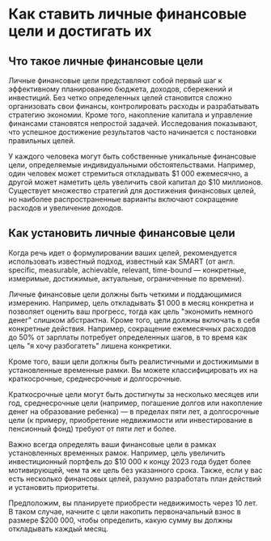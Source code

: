 # Как ставить личные финансовые цели и достигать их

## Что такое личные финансовые цели
Личные финансовые цели представляют собой первый шаг к эффективному планированию бюджета, доходов, сбережений и инвестиций. Без четко определенных целей становится сложно организовать свои финансы, контролировать расходы и разрабатывать стратегию экономии. Кроме того, накопление капитала и управление финансами становятся непростой задачей. Исследования показывают, что успешное достижение результатов часто начинается с постановки правильных целей.

У каждого человека могут быть собственные уникальные финансовые цели, определяемые индивидуальными обстоятельствами. Например, один человек может стремиться откладывать $1 000 ежемесячно, а другой может наметить цель увеличить свой капитал до $10 миллионов. Существует множество стратегий для достижения финансовых целей, но наиболее распространенные варианты включают сокращение расходов и увеличение доходов.

## Как установить личные финансовые цели
Когда речь идет о формулировании ваших целей, рекомендуется использовать известный подход, известный как SMART (от англ. specific, measurable, achievable, relevant, time-bound — конкретные, измеримые, достижимые, актуальные, ограниченные по времени).

Личные финансовые цели должны быть четкими и поддающимися измерению. Например, цель откладывать $1 000 в месяц конкретна и позволяет оценить ваш прогресс, тогда как цель "экономить немного денег" слишком абстрактна. Кроме того, цели должны включать в себя конкретные действия. Например, сокращение ежемесячных расходов до 50% от зарплаты потребует определенных шагов, в то время как цель "я хочу разбогатеть" лишена конкретики.

Кроме того, ваши цели должны быть реалистичными и достижимыми в установленные временные рамки. Вы можете классифицировать их на краткосрочные, среднесрочные и долгосрочные.

Краткосрочные цели могут быть достигнуты за несколько месяцев или год, среднесрочные цели (например, погашение долгов или накопление денег на образование ребенка) — в пределах пяти лет, а долгосрочные цели (к примеру, приобретение недвижимости или инвестирование в пенсионный фонд) требуют от пяти лет и более.

Важно всегда определять ваши финансовые цели в рамках установленных временных рамок. Например, цель увеличить инвестиционный портфель до $10 000 к концу 2023 года будет более мотивирующей, чем та же цель без указанного срока. Также, если у вас есть несколько финансовых целей, разумно разработать план действий и установить приоритеты.

Предположим, вы планируете приобрести недвижимость через 10 лет. В таком случае, начните с цели накопить первоначальный взнос в размере $200 000, чтобы определить, какую сумму вы должны откладывать каждый месяц.


<!--stackedit_data:
eyJoaXN0b3J5IjpbLTY0OTIxODA3MF19
-->
